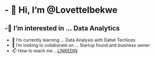 # - 👋 Hi, I’m @LovetteIbekwe
## -👀 I’m interested in ... Data Analytics
- 🌱 I’m currently learning ... Data Analysis with Dahel Techices
- 💞️ I’m looking to collaborate on ... Startup found and business owner
- 📫 How to reach me ...[LINKEDIN](https://www.linkedin.com/in/lovette-ibekwe-067b861ab?lipi=urn%3Ali%3Apage%3Ad_flagship3_profile_view_base_contact_details%3B3xX2%2Ffb6TZKZ5NOV47DTLg%3D%3D)

<!---
LovetteIbekwe/LovetteIbekwe is a ✨ special ✨ repository because its `README.md` (this file) appears on your GitHub profile.
You can click the Preview link to take a look at your changes.
--->

